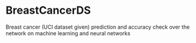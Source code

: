 # BreastCancerDS
Breast cancer (UCI dataset given) prediction and accuracy check over the network on machine learning and neural networks

